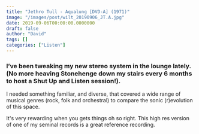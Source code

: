 ```yaml
---
title: "Jethro Tull - Aqualung [DVD-A] (1971)"
image: "/images/post/wilt_20190906_JT.A.jpg"
date: 2019-09-06T00:00:00.0000000
draft: false
author: "David"
tags: []
categories: ["Listen"]
---
```

### I’ve been tweaking my new stereo system in the lounge lately. (No more heaving Stonehenge down my stairs every 6 months to host a Shut Up and Listen session!). 

 I needed something familiar, and diverse, that covered a wide range of musical genres (rock, folk and orchestral) to compare the sonic (r)evolution of this space. 

 It's very rewarding when you gets things oh so right. This high res version of one of my seminal records is a great reference recording.